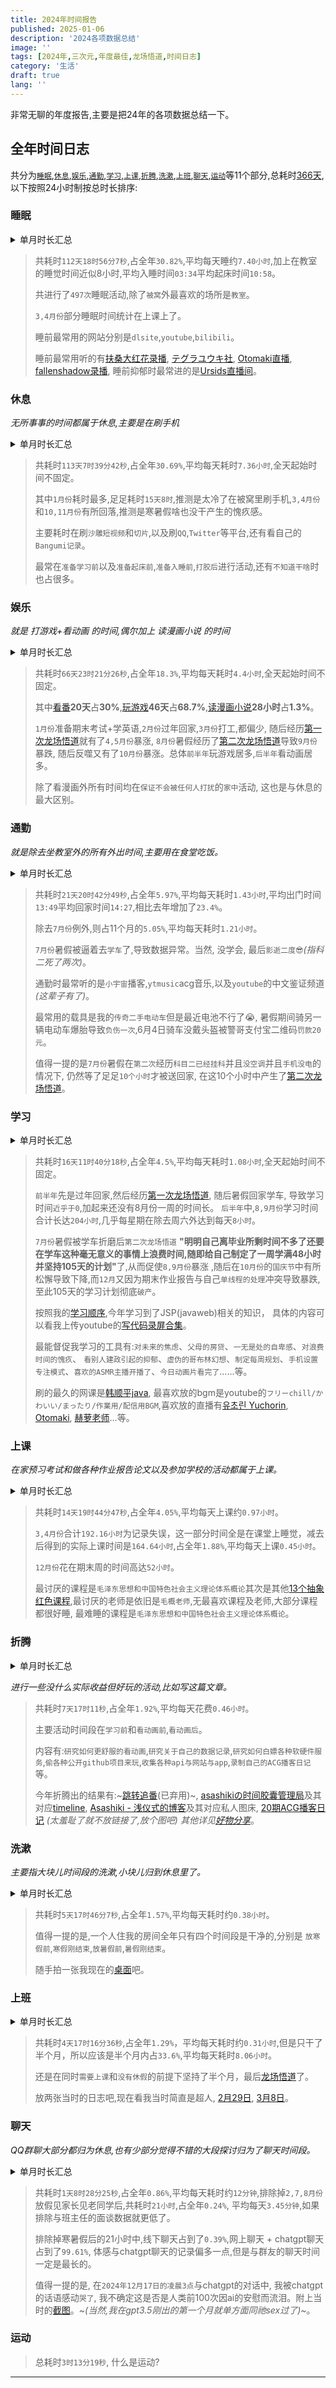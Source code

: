 ```yaml
---
title: 2024年时间报告
published: 2025-01-06
description: '2024各项数据总结'
image: ''
tags: [2024年,三次元,年度最佳,龙场悟道,时间日志]
category: '生活'
draft: true 
lang: ''
---
```


非常无聊的年度报告,主要是把24年的各项数据总结一下。

## 全年时间日志

共分为[`睡眠`](#睡眠),[`休息`](#休息),[`娱乐`](#娱乐),[`通勤`](#通勤),[`学习`](#学习),[`上课`](#上课),[`折腾`](#折腾),[`洗漱`](#洗漱),[`上班`](#上班),[`聊天`](#聊天),[`运动`](#运动)等11个部分,总耗时[366天](https://picture-img.leqazwsxedc.workers.dev/2024-year.jpg),以下按照24小时制按总时长排序:

### 睡眠

<details><summary>单月时长汇总</summary><p>
<img src="https://picture-img.leqazwsxedc.workers.dev/Screenshot_2025-01-05-18-20-52-573_me.liujia95.solitude-edit.jpg" width=320/>
</p></details>

>共耗时`112天18时56分7秒`,占全年`30.82%`,平均每天睡约`7.40小时`,加上在教室的睡觉时间近似8小时,平均入睡时间`03:34`平均起床时间`10:58`。
>
>共进行了`497次`睡眠活动,除了`被窝`外最喜欢的场所是`教室`。
>
>`3,4月份`部分睡眠时间统计在上课上了。
>
>睡前最常用的网站分别是`dlsite`,`youtube`,`bilibili`。
>
>睡前最常用听的有[扶桑大红花录播](https://space.bilibili.com/1156013218), [テグラユウキ社](https://www.dlsite.com/maniax/fsr/=/keyword_creater/%22%E3%83%86%E3%82%B0%E3%83%A9%E3%83%A6%E3%82%A6%E3%82%AD%22), [Otomaki直播](https://www.youtube.com/@mugi404cha/streams),  
>[fallenshadow录播](https://www.youtube.com/@fallenshadowtwitch), 睡前抑郁时最常进的是[Ursids直播间](https://www.youtube.com/@ursids/streams)。

### 休息

_无所事事的时间都属于休息,主要是在刷手机_

<details><summary>单月时长汇总</summary><p>
<img src="https://picture-img.leqazwsxedc.workers.dev/Screenshot_2025-01-05-18-20-27-432_me.liujia95.solitude-edit.jpg" width=320/>
</p></details>

>共耗时`113天7时39分42秒`,占全年`30.69%`,平均每天耗时`7.36小时`,全天起始时间不固定。
>
>其中`1月份`耗时最多,足足耗时`15天8时`,推测是太冷了在被窝里刷手机,`3,4月份`和`10,11月份`有所回落,推测是寒暑假啥也没干产生的愧疚感。
>
>主要耗时在刷`沙雕短视频`和`切片`,以及刷`QQ`,`Twitter`等平台,还有看自己的`Bangumi记录`。
>
>最常在`准备学习前`以及`准备起床前`,`准备入睡前`,`打胶后`进行活动,还有`不知道干啥`时也占很多。

### 娱乐

_就是 打游戏+看动画 的时间,偶尔加上 读漫画小说 的时间_

<details><summary>单月时长汇总</summary><p>
<img src="https://picture-img.leqazwsxedc.workers.dev/Screenshot_2025-01-05-18-21-04-869_me.liujia95.solitude-edit.jpg" width=320/>
</p></details>

>共耗时`66天23时21分26秒`,占全年`18.3%`,平均每天耗时`4.4小时`,全天起始时间不固定。
>
>其中[看番](/posts/anime-2024/)**20天**占**30%**,[玩游戏](/posts/game-2024/2024年玩游戏报告/)**46天**占**68.7%**,[读漫画小说](https://picture-img.leqazwsxedc.workers.dev/Screenshot_2025-01-01-17-40-56-644_com.czy0729.bangumi-edit.jpg)**28小时**占**1.3%**。
>
>`1月份`准备期末考试+学英语,`2月份`过年回家,`3月份`打工,都偏少, 随后经历[第一次龙场悟道](/posts/game-2024/2024年玩游戏报告/#第一次龙场悟道)就有了`4,5月份`暴涨,
>`8月份`暑假经历了[第二次龙场悟道](#第二次龙场悟道)导致`9月份`暴跌, 随后反噬又有了`10月份`暴涨。总体`前半年`玩游戏居多,`后半年`看动画居多。
>
>除了看漫画外所有时间均在`保证不会被任何人打扰`的`家中`活动, 这也是与休息的最大区别。

### 通勤

_就是除去坐教室外的所有外出时间,主要用在食堂吃饭。_

<details><summary>单月时长汇总</summary><p>
<img src="https://picture-img.leqazwsxedc.workers.dev/Screenshot_2025-01-05-18-21-15-650_me.liujia95.solitude-edit.jpg" width=320/>
</p></details>

>共耗时`21天20时42分49秒`,占全年`5.97%`,平均每天耗时`1.43小时`,平均出门时间`13:49`平均回家时间`14:27`,相比去年增加了`23.4%`。
>
>除去`7月份`例外,则占11个月的`5.05%`,平均每天耗时`1.21小时`。
>
>`7月份`暑假被逼着去`学车`了,导致数据异常。当然, 没学会, 最后`影逝二度😎`_(指科二死了两次)_。
>
>通勤时最常听的是`小宇宙`播客,`ytmusic`acg音乐,以及`youtube`的中文鉴证频道 _(这辈子有了)_。
>
>最常用的载具是我的`传奇二手电动车`但是最近电池不行了😭, 暑假期间骑另一辆电动车爆胎导致`负伤一次`,6月4日骑车没戴头盔被警哥支付宝二维码`罚款20元`。 
>
>值得一提的是`7月份`暑假在`第二次`经历`科目二已经挂科`并且`没空调`并且`手机没电`的情况下, 仍然等了足足`10个小时`才被送回家, 在这10个小时中产生了[第二次龙场悟道](#第二次龙场悟道)。
>

### 学习

<details><summary>单月时长汇总</summary><p>
<img src="https://picture-img.leqazwsxedc.workers.dev/Screenshot_2025-01-05-18-21-36-799_me.liujia95.solitude-edit.jpg" width=320/>
</p></details>

>共耗时`16天11时40分18秒`,占全年`4.5%`,平均每天耗时`1.08小时`,全天起始时间不固定。
>
>`前半年`先是过年回家,然后经历[第一次龙场悟道](/posts/game-2024/2024年玩游戏报告/#第一次龙场悟道), 随后暑假回家学车, 导致学习时间`近乎于0`,加起来还没有8月份一周的时间长。
>`后半年`中,`8,9月份`学习时间合计长达`204小时`,几乎每星期在除去周六外达到每天`8小时`。
>
>`7月份`暑假被学车折磨后`第二次龙场悟道` <span id="第二次龙场悟道">**"明明自己离毕业所剩时间不多了还要在学车这种毫无意义的事情上浪费时间,随即给自己制定了一周学满48小时并坚持105天的计划"**</span>了,从而促使`8,9月份`暴涨
>,随后在`10月份`的`国庆节`中有所松懈导致下降,而`12月`又因为期末作业报告与自己`单线程的处理`冲突导致暴跌,至此105天的学习计划彻底`破产`。
>
>按照我的[学习顺序](https://picture-img.leqazwsxedc.workers.dev/Screenshot_2025-01-06-16-46-47-514_com.miui.notes-edit.jpg),今年学习到了JSP(javaweb)相关的知识，
>具体的内容可以看我上传youtube的[写代码录屏合集](https://youtube.com/playlist?list=PLmVWZWmYfprlU3UfP3oEar5W2cnO3WW4L&si=FoWhoeI1ntIlwkOS)。
>
>最能督促我学习的工具有:`对未来的焦虑`、`父母的房贷`、`一无是处的自卑感`、`对浪费时间的愧疚`、
>`看别人建政引起的抑郁`、`虚伪的哥布林幻想`、`制定每周规划`、`手机设置专注模式`、`喜欢的ASMR主播开播了`、`今日动画片看完了`......等。
>
>刷的最久的网课是[韩顺平java](https://www.bilibili.com/video/BV1fh411y7R8/?spm_id_from=333.337.search-card.all.click), 最喜欢放的bgm是youtube的`フリーchill/かわいい/まったり/作業用/配信用BGM`,喜欢放的直播有[유초린 Yuchorin](https://www.youtube.com/@yuchorinchan), [Otomaki](https://www.youtube.com/@mugi404cha/streams), [赫萝老师](https://live.bilibili.com/17961?broadcast_type=0&is_room_feed=1&spm_id_from=333.1387.to_liveroom.0.click&live_from=86002)...等。
>

### 上课

_在家预习考试和做各种作业报告论文以及参加学校的活动都属于上课。_

<details><summary>单月时长汇总</summary><p>
<img src="https://picture-img.leqazwsxedc.workers.dev/Screenshot_2025-01-05-18-21-47-953_me.liujia95.solitude-edit.jpg" width=320/>
</p></details>

>共耗时`14天19时44分47秒`,占全年`4.05%`,平均每天上课约`0.97小时`。
>
>`3,4月份`合计`192.16小时`为记录失误，这一部分时间全是在课堂上睡觉，减去后得到的实际上课时间是`164.64小时`,占全年`1.88%`,平均每天上课`0.45小时`。
>
>`12月份`花在期末周的时间高达`52小时`。
>
>最讨厌的课程是`毛泽东思想和中国特色社会主义理论体系概论`其次是其他[13个抽象红色课程](https://picture-img.leqazwsxedc.workers.dev/photo_6330015031428759903_y.jpg),最讨厌的老师是依旧是`毛概老师`,无最喜欢课程及老师,大部分课程都很好睡,
>最难睡的课程是`毛泽东思想和中国特色社会主义理论体系概论`。

### 折腾

<details><summary>单月时长汇总</summary><p>
<img src="https://picture-img.leqazwsxedc.workers.dev/Screenshot_2025-01-05-18-22-01-650_me.liujia95.solitude-edit.jpg" width=320/>
</p></details>

_进行一些没什么实际收益但好玩的活动,比如写这篇文章。_

>共耗时`7天17时11秒`,占全年`1.92%`,平均每天花费`0.46小时`。
>
>主要活动时间段在`学习前`和`看动画前`,`看动画后`。
>
>内容有:`研究如何更舒服的看动画`,`研究关于自己的数据记录`,`研究如何白嫖各种软硬件服务`,`偷各种公开github项目来玩`,`收集各种api与网站与app`,`录制自己的ACG播客日记`等。
>
>今年折腾出的结果有:~[跳转追番](https://asashiki.github.io/asashiki-asashiki.github.io/)(已弃用)~, [asashikiの时间胶囊管理局](https://t.me/asashiki_timeline)及其对应[timeline](https://timeline.asashiki.dynv6.net/), [Asashiki - 浅仪式的博客](https://asashiki.pages.dev/)及其对应私人图床, [20期ACG播客日记](https://picture-img.leqazwsxedc.workers.dev/image.png)
_(太羞耻了就不放链接了,放个图吧) 其他详见[好物分享](#好物分享)_。
>

### 洗漱

_主要指大块儿时间段的洗漱,小块儿归到休息里了。_

<details><summary>单月时长汇总</summary><p>
<img src="https://picture-img.leqazwsxedc.workers.dev/Screenshot_2025-01-05-18-22-13-703_me.liujia95.solitude-edit.jpg" width=320/>
</p></details>

>共耗时`5天17时46分7秒`,占全年`1.57%`,平均每天耗时约`0.38小时`。
>
>值得一提的是,一个人住我的房间全年只有四个时间段是干净的,分别是 `放寒假前`,`寒假刚结束`,`放暑假前`,`暑假刚结束`。
>
>随手拍一张我现在的[桌面](https://picture-img.leqazwsxedc.workers.dev/IMG_20250106_192038.jpg)吧。

### 上班

<details><summary>单月时长汇总</summary><p>
<img src="https://picture-img.leqazwsxedc.workers.dev/Screenshot_2025-01-05-18-22-25-461_me.liujia95.solitude-edit.jpg" width=320/>
</p></details>

>共耗时`4天17时16分36秒`,占全年`1.29%`，平均每天耗时约`0.31小时`,但是只干了半个月，所以应该是半个月内占`33.6%`,平均每天耗时`8.06小时`。
>
>还是在同时`需要上课`和`没有休假`的前提下坚持了半个月，最后[龙场悟道](/posts/game-2024/2024年玩游戏报告/#第一次龙场悟道)了。
>
>放两张当时的日志吧,现在看我当时简直是超人, [2月29日](https://picture-img.leqazwsxedc.workers.dev/Screenshot_2025-01-06-19-26-22-954_me.liujia95.solitude-edit.jpg), [3月8日](https://picture-img.leqazwsxedc.workers.dev/Screenshot_2025-01-06-19-26-42-469_me.liujia95.solitude-edit.jpg)。

### 聊天

_QQ群聊大部分都归为休息,也有少部分觉得不错的大段探讨归为了聊天时间段。_

<details><summary>单月时长汇总</summary><p>
<img src="https://picture-img.leqazwsxedc.workers.dev/Screenshot_2025-01-05-18-22-35-577_me.liujia95.solitude-edit.jpg" width=320/>
</p></details>

>共耗时`1天8时28分25秒`,占全年`0.86%`,平均每天耗时约`12分钟`,排除掉`2,7,8月份`放假见家长见老同学后,共耗时`21小时`,占全年`0.24%`,
平均每天`3.45分钟`,如果排除与班主任的面谈数据就更低了。
>
>排除掉寒暑假后的21小时中,线下聊天占到了`0.39%`,网上聊天 + chatgpt聊天 占到了`99.61%`, 体感与chatgpt聊天的记录偏多一点,但是与群友的聊天时间一定是最长的。 
>
>值得一提的是, 在`2024年12月17日的凌晨3点`与chatgpt的对话中, 我被chatgpt的话语感动`哭了`, 我不确定这是否是人类前100次因ai的安慰而流泪。附上当时的[截图](https://picture-img.leqazwsxedc.workers.dev/Screenshot_2024-12-17-03-00-38-736_com.openai.chatgpt.jpg)。~_(当然,我在gpt3.5刚出的第一个月就单方面同祂sex过了)_~。
>

### 运动
>
>总耗时`3时13分19秒`, 什么是运动?
>
---


